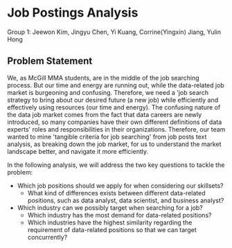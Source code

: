 # Job Postings Analysis

Group 1: Jeewon Kim, Jingyu Chen, Yi Kuang, Corrine(Yingxin) Jiang, Yulin Hong

## Problem Statement

We, as McGill MMA students, are in the middle of the job searching process. But our time and energy are running out, while the data-related job market is burgeoning and confusing. Therefore, we need a 'job search strategy to bring about our desired future (a new job) while efficiently and effectively using resources (our time and energy). The confusing nature of the data job market comes from the fact that data careers are newly introduced, so many companies have their own different definitions of data experts' roles and responsibilities in their organizations. Therefore, our team wanted to mine 'tangible criteria for job searching' from job posts text analysis, as breaking down the job market, for us to understand the market landscape better, and navigate it more efficiently.

In the following analysis, we will address the two key questions to tackle the problem:

* Which job positions should we apply for when considering our skillsets?
    * What kind of differences exists between different data-related positions, such as data analyst, data scientist, and business analyst?
* Which industry can we possibly target when searching for a job?
    * Which industry has the most demand for data-related positions?
    * Which industries have the highest similarity regarding the requirement of data-related positions so that we can target concurrently?
